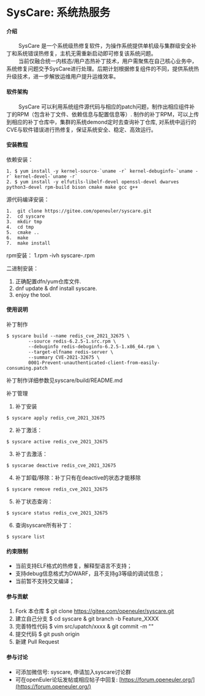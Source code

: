 # SysCare: 系统热服务

#### 介绍
&nbsp;&nbsp;&nbsp;&nbsp;&nbsp;&nbsp;&nbsp;&nbsp;SysCare 是一个系统级热修复软件，为操作系统提供单机级与集群级安全补丁和系统错误热修复，主机无需重新启动即可修复该系统问题。<br />
&nbsp;&nbsp;&nbsp;&nbsp;&nbsp;&nbsp;&nbsp;&nbsp;当前仅融合统一内核态/用户态热补丁技术，用户需聚焦在自己核心业务中，系统修复问题交予SysCare进行处理。后期计划根据修复组件的不同，提供系统热升级技术，进一步解放运维用户提升运维效率。

#### 软件架构
&nbsp;&nbsp;&nbsp;&nbsp;&nbsp;&nbsp;&nbsp;&nbsp;SysCare 可以利用系统组件源代码与相应的patch问题，制作出相应组件补丁的RPM（包含补丁文件、依赖信息与配置信息等）. 制作的补丁RPM，可以上传到相应的补丁仓库中，集群的系统demond定时去查询补丁仓库, 对系统中运行的CVE与软件错误进行热修复，保证系统安全、稳定、高效运行。


#### 安装教程
依赖安装：
```
1. $ yum install -y kernel-source-`uname -r` kernel-debuginfo-`uname -r` kernel-devel-`uname -r` 
2. $ yum install -y elfutils-libelf-devel openssl-devel dwarves python3-devel rpm-build bison cmake make gcc g++
```

源代码编译安装：
```
1.  git clone https://gitee.com/openeuler/syscare.git
2.  cd syscare
3.  mkdir tmp
4.  cd tmp
5.  cmake ..
6.  make
7.  make install 
```
rpm安装：
1.rpm -ivh syscare-<version>.rpm

二进制安装：
1. 正确配置dfn/yum仓库文件.
2. dnf update & dnf install syscare.
3. enjoy the tool.

#### 使用说明

补丁制作
```
$ syscare build --name redis_cve_2021_32675 \
        --source redis-6.2.5-1.src.rpm \
        --debuginfo redis-debuginfo-6.2.5-1.x86_64.rpm \
        --target-elfname redis-server \
        --summary CVE-2021-32675 \
        0001-Prevent-unauthenticated-client-from-easily-consuming.patch
```
补丁制作详细参数见syscare/build/README.md

补丁管理
1. 补丁安装
```
$ syscare apply redis_cve_2021_32675
```

2. 补丁激活：
```
$ syscare active redis_cve_2021_32675
```

3. 补丁去激活：
```
$ syscarae deactive redis_cve_2021_32675
```

4. 补丁卸载/移除：补丁只有在deactive的状态才能移除
```
$ syscare remove redis_cve_2021_32675
```

5. 补丁状态查询：
```
$ syscare status redis_cve_2021_32675
```

6. 查询syscare所有补丁：
```
$ syscare list
```


#### 约束限制
* 当前支持ELF格式的热修复，解释型语言不支持；
* 支持debug信息格式为DWARF，且不支持g3等级的调试信息；
* 当前暂不支持交叉编译；

#### 参与贡献
1.  Fork 本仓库 $ git clone https://gitee.com/openeuler/syscare.git
2.  建立自己分支 $ cd syscare & git branch -b Feature_XXXX
3.  完善特性代码 $ vim src/upatch/xxxx  & git commit -m ""
4.  提交代码 $ git push origin
5.  新建 Pull Request


#### 参与讨论
* 可添加微信号: syscare, 申请加入syscare讨论群
* 可在openEuler论坛发帖或相应帖子中回复: [https://forum.openeuler.org/](https://forum.openeuler.org/)
